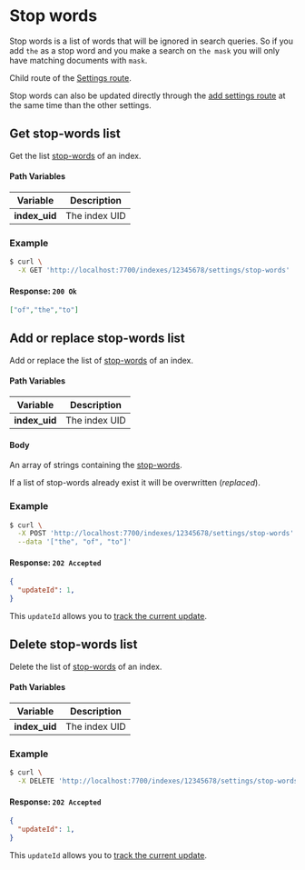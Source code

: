 # Stop words

Stop words is a list of words that will be ignored in search queries. So if you add `the` as a stop word and you make a search on `the mask` you will only have matching documents with `mask`.

Child route of the [Settings route](/references/settings.md).

Stop words can also be updated directly through the [add settings route](/references/settings.md#add-settings) at the same time than the other settings.

## Get stop-words list

<RouteHighlighter method="GET" route="/indexes/:index_uid/settings/stop-words" />

Get the list [stop-words](/guides/advanced_guides/stop_words.md) of an index.

#### Path Variables

| Variable          | Description           |
|-------------------|-----------------------|
| **index_uid**         | The index UID |


### Example

```bash
$ curl \
  -X GET 'http://localhost:7700/indexes/12345678/settings/stop-words'
```


#### Response: `200 Ok`

```json
["of","the","to"]
```


## Add or replace stop-words list

<RouteHighlighter method="POST" route="/indexes/:index_uid/settings/stop-words" />

Add or replace the list of [stop-words](/guides/advanced_guides/stop_words.md) of an index.


#### Path Variables

| Variable          | Description           |
|-------------------|-----------------------|
| **index_uid**         | The index UID |

#### Body

An array of strings containing the [stop-words](/guides/advanced_guides/stop_words.md).

If a list of stop-words already exist it will be overwritten (*replaced*).

### Example

```bash
$ curl \
  -X POST 'http://localhost:7700/indexes/12345678/settings/stop-words' \
  --data '["the", "of", "to"]'
```


#### Response: `202 Accepted`

```json
{
  "updateId": 1,
}
```
This `updateId` allows you to [track the current update](/references/updates.md).

## Delete stop-words list

<RouteHighlighter method="DELETE" route="/indexes/:index_uid/settings/stop-words" />

Delete the list of [stop-words](/guides/advanced_guides/stop_words.md) of an index.

#### Path Variables

| Variable          | Description           |
|-------------------|-----------------------|
| **index_uid**         | The index UID |


### Example

```bash
$ curl \
  -X DELETE 'http://localhost:7700/indexes/12345678/settings/stop-words' \
```


#### Response: `202 Accepted`

```json
{
  "updateId": 1,
}
```
This `updateId` allows you to [track the current update](/references/updates.md).
